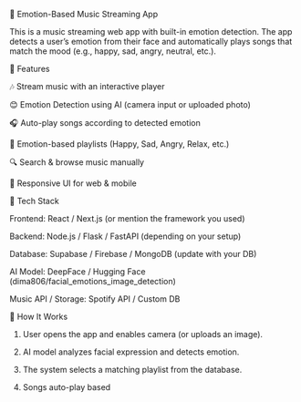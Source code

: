 🎵 Emotion-Based Music Streaming App

This is a music streaming web app with built-in emotion detection. The app detects a user’s emotion from their face and automatically plays songs that match the mood (e.g., happy, sad, angry, neutral, etc.).

🚀 Features

🎶 Stream music with an interactive player

😊 Emotion Detection using AI (camera input or uploaded photo)

🎧 Auto-play songs according to detected emotion

📂 Emotion-based playlists (Happy, Sad, Angry, Relax, etc.)

🔍 Search & browse music manually

📱 Responsive UI for web & mobile


🧠 Tech Stack

Frontend: React / Next.js (or mention the framework you used)

Backend: Node.js / Flask / FastAPI (depending on your setup)

Database: Supabase / Firebase / MongoDB (update with your DB)

AI Model: DeepFace / Hugging Face (dima806/facial_emotions_image_detection)

Music API / Storage: Spotify API / Custom DB


📸 How It Works

1. User opens the app and enables camera (or uploads an image).


2. AI model analyzes facial expression and detects emotion.


3. The system selects a matching playlist from the database.


4. Songs auto-play based